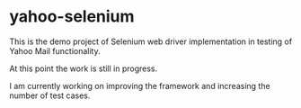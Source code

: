 # yahoo-selenium

This is the demo project of Selenium web driver implementation in testing of Yahoo Mail functionality.

At this point the work is still in progress. 

I am currently working on improving the framework and increasing the number of test cases. 
